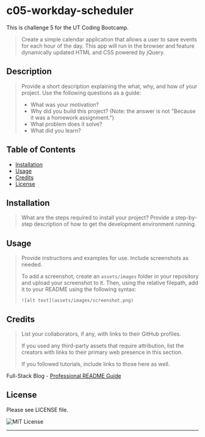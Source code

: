 # c05-workday-scheduler
This is challenge 5 for the UT Coding Bootcamp. 

> Create a simple calendar application that allows a user to save events for each hour of the day. This app will run in the browser and feature dynamically updated HTML and CSS powered by jQuery.

## Description

> Provide a short description explaining the what, why, and how of your project. Use the following questions as a guide:  
>   
> - What was your motivation?  
> - Why did you build this project? (Note: the answer is not "Because it was a homework assignment.")  
> - What problem does it solve?  
> - What did you learn?  

## Table of Contents

- [Installation](#installation)
- [Usage](#usage)
- [Credits](#credits)
- [License](#license)

## Installation

> What are the steps required to install your project? Provide a step-by-step description of how to get the development environment running.

## Usage

> Provide instructions and examples for use. Include screenshots as needed.
>   
> To add a screenshot, create an `assets/images` folder in your repository and upload your screenshot to it. Then, using the relative filepath, add it to your README using the following syntax:  
>   
>   `![alt text](assets/images/screenshot.png)`


## Credits

> List your collaborators, if any, with links to their GitHub profiles.
> 
> If you used any third-party assets that require attribution, list the creators with links to their primary web presence in this section.
> 
> If you followed tutorials, include links to those here as well.

Full-Stack Blog - [Professional README Guide](https://coding-boot-camp.github.io/full-stack/github/professional-readme-guide)

## License

Please see LICENSE file.

![MIT License](https://img.shields.io/github/license/AustinBQ02/c03-password-generator)

---